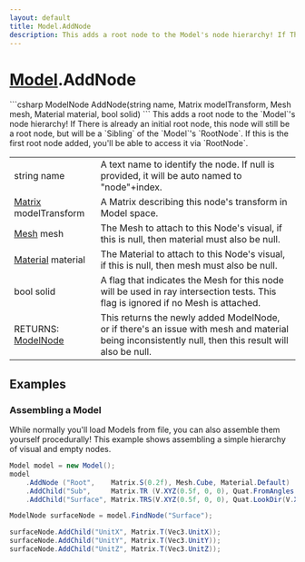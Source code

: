 ```yaml
---
layout: default
title: Model.AddNode
description: This adds a root node to the Model's node hierarchy! If There is already an initial root node, this node will still be a root node, but will be a Sibling of the Model's RootNode. If this is the first root node added, you'll be able to access it via RootNode.
---
```

# [Model]({{site.url}}/Pages/StereoKit/Model.html).AddNode

<div class='signature' markdown='1'>
```csharp
ModelNode AddNode(string name, Matrix modelTransform, Mesh mesh, Material material, bool solid)
```
This adds a root node to the `Model`'s node hierarchy! If
There is already an initial root node, this node will still be a
root node, but will be a `Sibling` of the `Model`'s `RootNode`. If
this is the first root node added, you'll be able to access it via
`RootNode`.
</div>

|  |  |
|--|--|
|string name|A text name to identify the node. If null is             provided, it will be auto named to "node"+index.|
|[Matrix]({{site.url}}/Pages/StereoKit/Matrix.html) modelTransform|A Matrix describing this node's             transform in Model space.|
|[Mesh]({{site.url}}/Pages/StereoKit/Mesh.html) mesh|The Mesh to attach to this Node's visual, if             this is null, then material must also be null.|
|[Material]({{site.url}}/Pages/StereoKit/Material.html) material|The Material to attach to this Node's             visual, if this is null, then mesh must also be null.|
|bool solid|A flag that indicates the Mesh for this node             will be used in ray intersection tests. This flag is ignored if no             Mesh is attached.|
|RETURNS: [ModelNode]({{site.url}}/Pages/StereoKit/ModelNode.html)|This returns the newly added ModelNode, or if there's an issue with mesh and material being inconsistently null, then this result will also be null.|





## Examples

### Assembling a Model
While normally you'll load Models from file, you can also assemble
them yourself procedurally! This example shows assembling a simple
hierarchy of visual and empty nodes.
```csharp
Model model = new Model();
model
	.AddNode ("Root",    Matrix.S(0.2f), Mesh.Cube, Material.Default)
	.AddChild("Sub",     Matrix.TR (V.XYZ(0.5f, 0, 0), Quat.FromAngles(0, 0, 45)), Mesh.Cube, Material.Default)
	.AddChild("Surface", Matrix.TRS(V.XYZ(0.5f, 0, 0), Quat.LookDir(V.XYZ(1,0,0)), V.XYZ(1,1,1)));

ModelNode surfaceNode = model.FindNode("Surface");

surfaceNode.AddChild("UnitX", Matrix.T(Vec3.UnitX));
surfaceNode.AddChild("UnitY", Matrix.T(Vec3.UnitY));
surfaceNode.AddChild("UnitZ", Matrix.T(Vec3.UnitZ));
```

